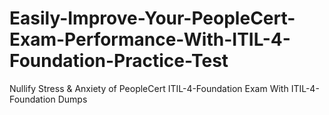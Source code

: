 # Easily-Improve-Your-PeopleCert-Exam-Performance-With-ITIL-4-Foundation-Practice-Test
Nullify Stress &amp; Anxiety of PeopleCert ITIL-4-Foundation Exam With ITIL-4-Foundation Dumps
